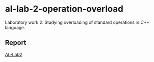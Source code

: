 # al-lab-2-operation-overload
Laboratory work 2. Studying overloading of standard operations in C++ language.

## Report
[AL-Lab2](https://drive.google.com/file/d/1ElmquJ7MGEgow6qPttMbEQzCovD75HyF/view?usp=sharing)
